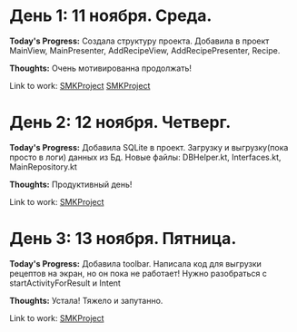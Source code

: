 <h1>День 1: 11 ноября. Среда.</h1>

<b>Today's Progress:</b> Создала структуру проекта. Добавила в проект MainView, MainPresenter, AddRecipeView, AddRecipePresenter, Recipe.


<b>Thoughts:</b> Очень мотивированна продолжать!

Link to work:
<a href="https://github.com/agera404/SMKProject/commit/c188158f66fba3285d0b3d2e3b0c528655ea059c">SMKProject</a>
<a href="https://github.com/agera404/SMKProject/commit/c6d0299b5c843e0733612063682eeaeea13c93aa">SMKProject</a>

<h1>День 2: 12 ноября. Четверг.</h1>

<b>Today's Progress:</b> Добавила SQLite в проект. Загрузку и выгрузку(пока просто в логи) данных из Бд. Новые файлы: DBHelper.kt, Interfaces.kt, MainRepository.kt


<b>Thoughts:</b> Продуктивный день!

Link to work:
<a href="https://github.com/agera404/SMKProject/commit/6d9d03bf428656c6bbde5ef5b83167e0f494402a">SMKProject</a>

<h1>День 3: 13 ноября. Пятница.</h1>

<b>Today's Progress:</b> Добавила toolbar. Написала код для выгрузки рецептов на экран, но он пока не работает! Нужно разобраться с startActivityForResult и Intent

<b>Thoughts:</b> Устала! Тяжело и запутанно.

Link to work:
<a href="https://github.com/agera404/SMKProject/commit/2ad1679d6d0e8bb04680ede83a350c944d311849">SMKProject</a>

